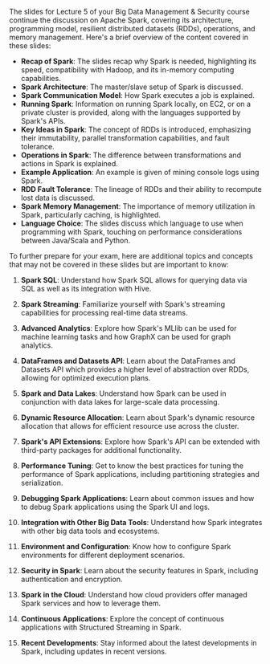 The slides for Lecture 5 of your Big Data Management & Security course continue the discussion on Apache Spark, covering its architecture, programming model, resilient distributed datasets (RDDs), operations, and memory management. Here's a brief overview of the content covered in these slides:

- **Recap of Spark**: The slides recap why Spark is needed, highlighting its speed, compatibility with Hadoop, and its in-memory computing capabilities.
- **Spark Architecture**: The master/slave setup of Spark is discussed.
- **Spark Communication Model**: How Spark executes a job is explained.
- **Running Spark**: Information on running Spark locally, on EC2, or on a private cluster is provided, along with the languages supported by Spark's APIs.
- **Key Ideas in Spark**: The concept of RDDs is introduced, emphasizing their immutability, parallel transformation capabilities, and fault tolerance.
- **Operations in Spark**: The difference between transformations and actions in Spark is explained.
- **Example Application**: An example is given of mining console logs using Spark.
- **RDD Fault Tolerance**: The lineage of RDDs and their ability to recompute lost data is discussed.
- **Spark Memory Management**: The importance of memory utilization in Spark, particularly caching, is highlighted.
- **Language Choice**: The slides discuss which language to use when programming with Spark, touching on performance considerations between Java/Scala and Python.

To further prepare for your exam, here are additional topics and concepts that may not be covered in these slides but are important to know:

1. **Spark SQL**: Understand how Spark SQL allows for querying data via SQL as well as its integration with Hive.
    
2. **Spark Streaming**: Familiarize yourself with Spark's streaming capabilities for processing real-time data streams.
    
3. **Advanced Analytics**: Explore how Spark's MLlib can be used for machine learning tasks and how GraphX can be used for graph analytics.
    
4. **DataFrames and Datasets API**: Learn about the DataFrames and Datasets API which provides a higher level of abstraction over RDDs, allowing for optimized execution plans.
    
5. **Spark and Data Lakes**: Understand how Spark can be used in conjunction with data lakes for large-scale data processing.
    
6. **Dynamic Resource Allocation**: Learn about Spark's dynamic resource allocation that allows for efficient resource use across the cluster.
    
7. **Spark's API Extensions**: Explore how Spark's API can be extended with third-party packages for additional functionality.
    
8. **Performance Tuning**: Get to know the best practices for tuning the performance of Spark applications, including partitioning strategies and serialization.
    
9. **Debugging Spark Applications**: Learn about common issues and how to debug Spark applications using the Spark UI and logs.
    
10. **Integration with Other Big Data Tools**: Understand how Spark integrates with other big data tools and ecosystems.
    
11. **Environment and Configuration**: Know how to configure Spark environments for different deployment scenarios.
    
12. **Security in Spark**: Learn about the security features in Spark, including authentication and encryption.
    
13. **Spark in the Cloud**: Understand how cloud providers offer managed Spark services and how to leverage them.
    
14. **Continuous Applications**: Explore the concept of continuous applications with Structured Streaming in Spark.
    
15. **Recent Developments**: Stay informed about the latest developments in Spark, including updates in recent versions.